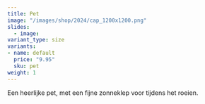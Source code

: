 ```yaml
---
title: Pet
image: "/images/shop/2024/cap_1200x1200.png"
slides: 
  - image: 
variant_type: size
variants:
- name: default
  price: "9.95"
  sku: pet
weight: 1
---
```


Een heerlijke pet, met een fijne zonneklep voor tijdens het roeien.
